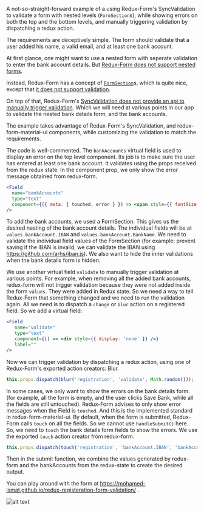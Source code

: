 A not-so-straight-forward example of a using Redux-Form's SyncValidation to validate a form with nested levels (`FormSection`s), while showing errors on both the top and the bottom levels, and manually triggering validation by dispatching a redux action.

The requirements are deceptively simple. The form should validate that a user added his name, a valid email, and at least one bank account.

At first glance, one might want to use a nested form with seperate validation to enter the bank account details. But [Redux-Form does not support nested forms](https://github.com/erikras/redux-form/issues/2446#issuecomment-272501744).

Instead, Redux-Form has a concept of [`FormSection`](https://redux-form.com/7.0.4/docs/api/formsection.md/)s, which is quite nice, except that [it does not support validation](https://github.com/erikras/redux-form/issues/2150).

On top of that, Redux-Form's [SyncValidation does not provide an api to manually trigger validation](https://stackoverflow.com/questions/40886568/how-to-re-trigger-validations-manually-in-reduxform). Which we will need at various points in our app to validate the nested bank details form, and the bank accounts.

The example takes advantage of Redux-Form's SyncValidation, and redux-form-material-ui components, while customizing the validation to match the requirements.

The code is well-commented. The `bankAccounts` virtual field is used to display an error on the top level component. Its job is to make sure the user has entered at least one bank account. It validates using the props received from the redux state. In the component prop, we only show the error message obtained from redux-form.

```jsx
<Field
  name="bankAccounts"
  type="text"
  component={({ meta: { touched, error } }) => <span style={{ fontSize: '12px', color: 'rgb(244, 67, 54)' }}>{touched && error}</span>}
/>
```

To add the bank accounts, we used a FormSection. This gives us the desired nesting of the bank account details. The individual fields will be at `values.bankAccount.IBAN` and `values.bankAccount.BankName`. We need to validate the individual field values of the FormSection (for example: prevent saving if the IBAN is invalid, we can validate the IBAN using https://github.com/arhs/iban.js). We also want to hide the inner validations when the bank details form is hidden.

We use another virtual field `validate` to manually trigger validation at various points. For example, when removing all the added bank accounts, redux-form will not trigger validation because they were not added inside the form `values`. They were added in Redux state. So we need a way to tell Redux-Form that something changed and we need to run the validation again. All we need is to dispatch a `change` or `blur` action on a registered field. So we add a virtual field:

```jsx
<Field
   name="validate"
   type="text"
   component={() => <div style={{ display: 'none' }} />}
   label=""
/>
```

Now we can trigger validation by dispatching a redux action, using one of Redux-Form's exported action creators: Blur.

```js
this.props.dispatch(blur('registration', 'validate', Math.random()));
```

In some cases, we only want to show the errors on the bank details form. (for example, all the form is empty, and the user clicks Save Bank, while all the fields are still untouched). Redux-Form advises to only show error messages when the Field is `touched`. And this is the implemented standard in redux-form-material-ui. By default, when the form is submitted, Redux-Form calls `touch` on all the fields. So we cannot use `handleSubmit()` here. So, we need to `touch` the bank details form fields to show the errors. We use the exported `touch` action creator from redux-form.

```js
this.props.dispatch(touch('registration', 'bankAccount.IBAN', 'bankAccount.bankName'));
```

Then in the submit function, we combine the values generated by redux-form and the bankAccounts from the redux-state to create the desired output.

You can play around with the form at https://mohamed-ismat.github.io/redux-registeration-form-validation/ . 

![alt text](https://user-images.githubusercontent.com/22646941/30784296-4439635c-a15b-11e7-8637-727756f08a36.gif)




